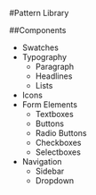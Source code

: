 #Pattern Library

##Components

* Swatches
* Typography
  * Paragraph
  * Headlines
  * Lists
* Icons
* Form Elements
  * Textboxes
  * Buttons
  * Radio Buttons
  * Checkboxes
  * Selectboxes
* Navigation
  * Sidebar
  * Dropdown